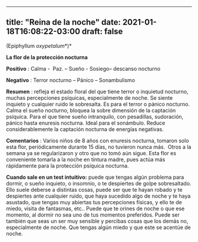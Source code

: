
---
title: "Reina de la noche"
date: 2021-01-18T16:08:22-03:00
draft: false
--- 
        

 

 



(Epiphyllum
 *oxypetalum**)*


**La flor de la protección nocturna** 



**Positivo** : Calma -  Paz. – Sueño - Sosiego– descanso nocturno


**Negativo** : Terror nocturno –
 Pánico – Sonambulismo
 


**Resumen** : refleja el estado floral del que tiene terror o inquietud nocturno, muchas
 percepciones psíquicas, especialmente de noche. Se siente inquieto y cualquier
 ruido le sobresalta. Es para el terror o pánico nocturno.
Calma
 el sueño
 nocturno, bloquea la sobre dimensión de la captación psíquica.
Para
 el que tiene
 sueño intranquilo, con pesadillas, sudoración, pánico hasta enuresis nocturna. Ideal para el
 sonámbulo. Reduce
 considerablemente la captación nocturna de energías negativas. 


**Comentarios** : Varios niños de 8 años con enuresis nocturna, tomaron solo esta flor,
 periódicamente durante 15 días, no tuvieron nunca más.  Otros a la semana ya se regularizaron y otro
 que no tomó aún sigue.
Esta flor es conveniente tomarla a la noche en tintura madre, pues actúa
 más rápidamente para la protección psíquica nocturna. 
 
**Cuando sale en un test
 intuitivo:** puede que tengas algún problema para dormir, o sueño inquieto, o
 insomnio, o te despiertes de golpe sobresaltado.
Ello suele deberse a distintas cosas, puede ser que te hayan robado y te
 despiertes ante cualquier ruido, que haya sucedido algo de noche y te haya
 asustado, que tengas muy abiertas tus percepciones físicas, y ello te de miedo,
 visita de fantasmas, etc..
Puede que te orines de noche o que ese momento, al dormir no sea uno de
 tus momentos preferidos.
Puede ser también que seas un ser muy sensible y percibas cosas que los
 demás no, especialmente de noche. Que tengas algún miedo y que este se acentúe
 de noche.
 



